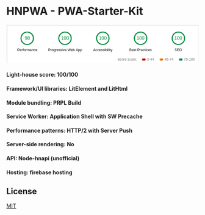 # HNPWA - PWA-Starter-Kit

![Alt text](light_house_score.png?raw=true "Title")

#### Light-house score: 100/100
#### Framework/UI libraries: LitElement and LitHtml
#### Module bundling: PRPL Build
#### Service Worker: Application Shell with SW Precache
#### Performance patterns: HTTP/2 with Server Push
#### Server-side rendering: No
#### API: Node-hnapi (unofficial)
#### Hosting: firebase hosting
 
## License
[MIT](https://github.com/HeratPatel/hnpwa/blob/master/LICENSE)
